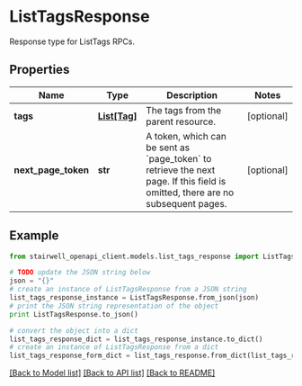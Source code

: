 # ListTagsResponse

Response type for ListTags RPCs.

## Properties
Name | Type | Description | Notes
------------ | ------------- | ------------- | -------------
**tags** | [**List[Tag]**](Tag.md) | The tags from the parent resource. | [optional] 
**next_page_token** | **str** | A token, which can be sent as &#x60;page_token&#x60; to retrieve the next page. If this field is omitted, there are no subsequent pages. | [optional] 

## Example

```python
from stairwell_openapi_client.models.list_tags_response import ListTagsResponse

# TODO update the JSON string below
json = "{}"
# create an instance of ListTagsResponse from a JSON string
list_tags_response_instance = ListTagsResponse.from_json(json)
# print the JSON string representation of the object
print ListTagsResponse.to_json()

# convert the object into a dict
list_tags_response_dict = list_tags_response_instance.to_dict()
# create an instance of ListTagsResponse from a dict
list_tags_response_form_dict = list_tags_response.from_dict(list_tags_response_dict)
```
[[Back to Model list]](../README.md#documentation-for-models) [[Back to API list]](../README.md#documentation-for-api-endpoints) [[Back to README]](../README.md)


